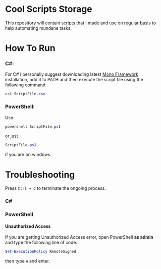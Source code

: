 # Cool Scripts Storage
This repository will contain scripts that i made and use on regular basis to help automating mundane tasks.
# How To Run
### C#: 
For C# i personally suggest downloading latest <a href="https://www.mono-project.com/" target="_blank">Mono Framework</a> installation, add it to PATH and then execute the script file using the following command:
```powershell
csi ScriptFile.csx
```
### PowerShell: 
Use 
```powershell 
powershell ScriptFile.ps1
``` 
or just  
```powershell 
ScriptFile.ps1
```
if you are on windows.
# Troubleshooting
Press ```Ctrl + C``` to terminate the ongoing process.
### C#

### PowerShell
#### Unauthorized Access
If you are getting Unauthorized Access error, open PowerShell **as admin** and type the following line of code:
```powershell
Set-ExecutionPolicy RemoteSigned
```
then type ```A``` and enter.
